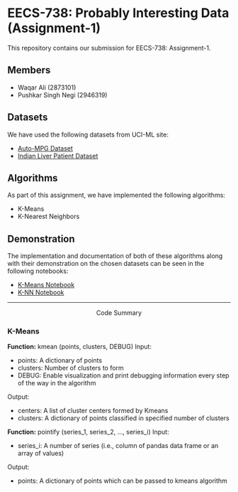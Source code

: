 # EECS-738: Probably Interesting Data (Assignment-1)
This repository contains our submission for EECS-738: Assignment-1.

## Members
- Waqar Ali (2873101)
- Pushkar Singh Negi (2946319)

## Datasets
We have used the following datasets from UCI-ML site:
- [Auto-MPG Dataset](https://www.kaggle.com/uciml/autompg-dataset)
- [Indian Liver Patient Dataset](https://www.kaggle.com/uciml/indian-liver-patient-records)

## Algorithms
As part of this assignment, we have implemented the following algorithms:
- K-Means
- K-Nearest Neighbors

## Demonstration
The implementation and documentation of both of these algorithms along with their demonstration on the chosen datasets can be seen in the following notebooks:
- [K-Means Notebook](notebooks/kmeans.ipynb)
- [K-NN Notebook](notebooks/knn.ipynb)

---
<p align="center">Code Summary</b></p>

### K-Means
__Function:__ kmean (points, clusters, DEBUG)
Input:
- points: A dictionary of points
- clusters: Number of clusters to form
- DEBUG: Enable visualization and print debugging information every step of the way in the algorithm

Output:
- centers: A list of cluster centers formed by Kmeans
- clusters: A dictionary of points classified in specified number of clusters

__Function:__ pointify (series_1, series_2, ..., series_i)
Input:
- series_i: A number of series (i.e., column of pandas data frame or an array of values)

Output:
- points: A dictionary of points which can be passed to kmeans algorithm

